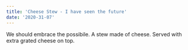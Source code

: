 ```yaml
---
title: 'Cheese Stew - I have seen the future'
date: '2020-31-07'
---
```


We should embrace the possibile. A stew made of cheese. Served with extra grated cheese on top.

